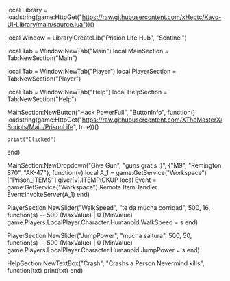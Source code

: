 local Library = loadstring(game:HttpGet("https://raw.githubusercontent.com/xHeptc/Kavo-UI-Library/main/source.lua"))()

local Window = Library.CreateLib("Prision Life Hub", "Sentinel")

local Tab = Window:NewTab("Main")
local MainSection = Tab:NewSection("Main")



local Tab = Window:NewTab("Player")
local PlayerSection = Tab:NewSection("Player")


local Tab = Window:NewTab("Help")
local HelpSection = Tab:NewSection("Help")

MainSection:NewButton("Hack PowerFull", "ButtonInfo", function()
loadstring(game:HttpGet("https://raw.githubusercontent.com/XTheMasterX/Scripts/Main/PrisonLife", true))()
    
    print("Clicked")
end)

MainSection:NewDropdown("Give Gun", "guns gratis :)", {"M9", "Remington 870", "AK-47"}, function(v)
    local A_1 = game:GetService("Workspace")["Prison_ITEMS"].giver[v].ITEMPICKUP
    local Event = game:GetService("Workspace").Remote.ItemHandler
    Event:InvokeServer(A_1)
end)

PlayerSection:NewSlider("WalkSpeed", "te da mucha corridad", 500, 16, function(s) -- 500 (MaxValue) | 0 (MinValue)
    game.Players.LocalPlayer.Character.Humanoid.WalkSpeed = s
end)

PlayerSection:NewSlider("JumpPower", "mucha saltura", 500, 50, function(s) -- 500 (MaxValue) | 0 (MinValue)
    game.Players.LocalPlayer.Character.Humanoid.JumpPower = s
end)


HelpSection:NewTextBox("Crash", "Crashs a Person Nevermind kills", function(txt)
	print(txt)
end)

